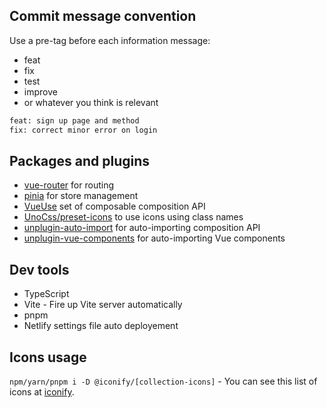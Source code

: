 ## Commit message convention

Use a pre-tag before each information message:
- feat
- fix
- test
- improve
- or whatever you think is relevant 

```cmd
feat: sign up page and method
fix: correct minor error on login
```


## Packages and plugins

- [vue-router](https://router.vuejs.org/) for routing
- [pinia](https://pinia.vuejs.org/) for store management
- [VueUse](https://vueuse.org/) set of composable composition API
- [UnoCss/preset-icons](https://github.com/unocss/unocss/tree/main/packages/preset-icons) to use icons using class names
- [unplugin-auto-import](https://github.com/antfu/unplugin-auto-import) for auto-importing composition API
- [unplugin-vue-components](https://github.com/antfu/unplugin-vue-components) for auto-importing Vue components
  
## Dev tools

- TypeScript
- Vite - Fire up Vite server automatically
- pnpm
- Netlify settings file auto deployement

## Icons usage

`npm/yarn/pnpm i -D @iconify/[collection-icons]` - You can see this list of icons at [iconify](https://icon-sets.iconify.design/).